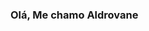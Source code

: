 ### Olá, Me chamo Aldrovane 

<!--
**aldrovane132/aldrovane132** is a ✨ _special_ ✨ repository because its `README.md` (this file) appears on your GitHub profile.

Here are some ideas to get you started:

- 🔭 Eu estudo no Colégio Aurélio  Buarque de Holanda

- 🤔 Estudo Pensamento Comnputacional
- 💬 Gosto de futebol
-

